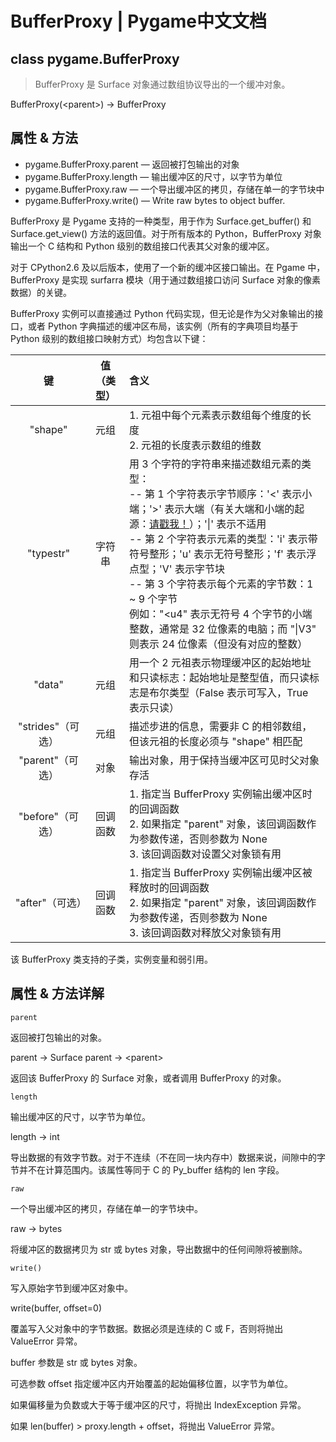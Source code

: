 # BufferProxy | Pygame中文文档

## class pygame.BufferProxy

>BufferProxy 是 Surface 对象通过数组协议导出的一个缓冲对象。

BufferProxy(\<parent>) -> BufferProxy

## 属性 & 方法

* pygame.BufferProxy.parent   —  返回被打包输出的对象
* pygame.BufferProxy.length  —  输出缓冲区的尺寸，以字节为单位
* pygame.BufferProxy.raw  —  一个导出缓冲区的拷贝，存储在单一的字节块中
* pygame.BufferProxy.write()  —  Write raw bytes to object buffer.

BufferProxy 是 Pygame 支持的一种类型，用于作为 Surface.get_buffer() 和 Surface.get_view() 方法的返回值。对于所有版本的 Python，BufferProxy 对象输出一个 C 结构和 Python 级别的数组接口代表其父对象的缓冲区。

对于 CPython2.6 及以后版本，使用了一个新的缓冲区接口输出。在 Pgame 中，BufferProxy 是实现 surfarra 模块（用于通过数组接口访问 Surface 对象的像素数据）的关键。

BufferProxy 实例可以直接通过 Python 代码实现，但无论是作为父对象输出的接口，或者 Python 字典描述的缓冲区布局，该实例（所有的字典项目均基于 Python 级别的数组接口映射方式）均包含以下键：

|键|值（类型）|含义|
|:--:|:--:|:--|
|"shape"|元组|1. 元祖中每个元素表示数组每个维度的长度 </br> 2. 元祖的长度表示数组的维数|
|"typestr"|字符串|用 3 个字符的字符串来描述数组元素的类型：</br> -- 第 1 个字符表示字节顺序：'<' 表示小端；'>' 表示大端（有关大端和小端的起源：[请戳我！](https://fishc.com.cn/home.php?mod=space&uid=9&do=blog&id=1495)）；'\|' 表示不适用 </br> -- 第 2 个字符表示元素的类型：'i' 表示带符号整形；'u' 表示无符号整形；'f' 表示浮点型；'V' 表示字节块 </br> -- 第 3 个字符表示每个元素的字节数：1 ~ 9 个字节 </br> 例如："\<u4" 表示无符号 4 个字节的小端整数，通常是 32 位像素的电脑；而 "\|V3" 则表示 24 位像素（但没有对应的整数）|
|"data"|元组|用一个 2 元祖表示物理缓冲区的起始地址和只读标志：起始地址是整型值，而只读标志是布尔类型（False 表示可写入，True 表示只读）|
|"strides"（可选）|元组|描述步进的信息，需要非 C 的相邻数组，但该元祖的长度必须与 "shape" 相匹配|
|"parent"（可选）|对象|输出对象，用于保持当缓冲区可见时父对象存活|
|"before"（可选）|回调函数|1. 指定当 BufferProxy 实例输出缓冲区时的回调函数 </br> 2. 如果指定 "parent" 对象，该回调函数作为参数传递，否则参数为 None </br> 3. 该回调函数对设置父对象锁有用|
|"after"（可选）|回调函数|1. 指定当 BufferProxy 实例输出缓冲区被释放时的回调函数 </br> 2. 如果指定 "parent" 对象，该回调函数作为参数传递，否则参数为 None </br> 3. 该回调函数对释放父对象锁有用|

该 BufferProxy 类支持的子类，实例变量和弱引用。

## 属性 & 方法详解

```parent```

返回被打包输出的对象。

parent -> Surface
parent -> \<parent>

返回该 BufferProxy 的 Surface 对象，或者调用 BufferProxy 的对象。

```length```

输出缓冲区的尺寸，以字节为单位。

length -> int

导出数据的有效字节数。对于不连续（不在同一块内存中）数据来说，间隙中的字节并不在计算范围内。该属性等同于 C 的 Py_buffer 结构的 len 字段。

```raw```

一个导出缓冲区的拷贝，存储在单一的字节块中。

raw -> bytes

将缓冲区的数据拷贝为 str 或 bytes 对象，导出数据中的任何间隙将被删除。

```write()```

写入原始字节到缓冲区对象中。

write(buffer, offset=0)

覆盖写入父对象中的字节数据。数据必须是连续的 C 或 F，否则将抛出 ValueError 异常。

buffer 参数是 str 或 bytes 对象。

可选参数 offset 指定缓冲区内开始覆盖的起始偏移位置，以字节为单位。

如果偏移量为负数或大于等于缓冲区的尺寸，将抛出 IndexException 异常。

如果 len(buffer) > proxy.length + offset，将抛出 ValueError 异常。
